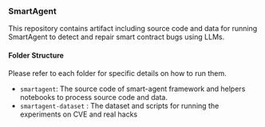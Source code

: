 
### SmartAgent
This repository contains artifact including source code and data for running SmartAgent to detect and repair smart contract bugs using LLMs.

#### Folder Structure
  Please refer to each folder for specific details on how to run them.
  * `smartagent`: The source code of smart-agent framework and helpers notebooks to process source code and data.
  * `smartagent-dataset` : The dataset and scripts for running the experiments on CVE and real hacks


